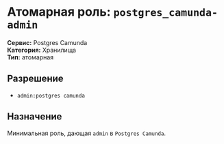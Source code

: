 # Атомарная роль: `postgres_camunda-admin`

**Сервис:** Postgres Camunda  
**Категория:** Хранилища  
**Тип:** атомарная

## Разрешение
- `admin:postgres camunda`

## Назначение
Минимальная роль, дающая `admin` в `Postgres Camunda`.
